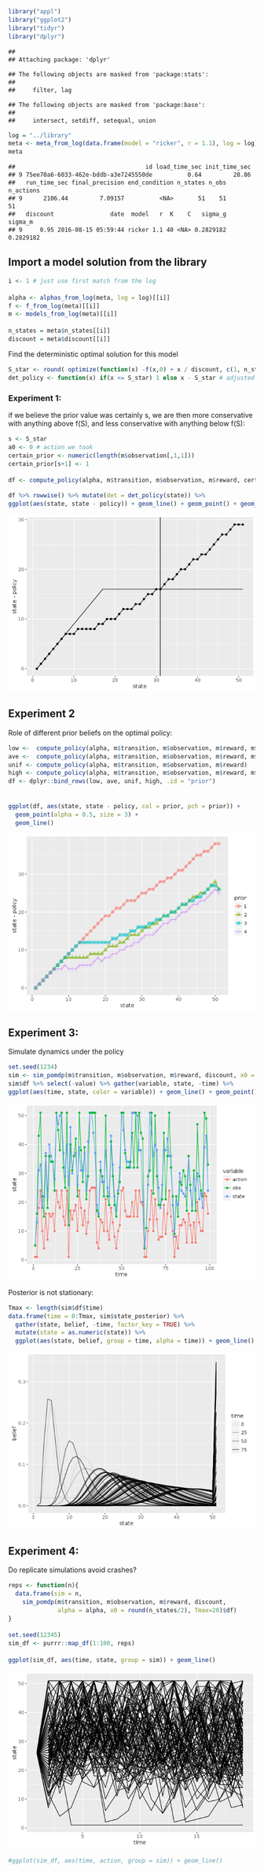 


```r
library("appl")
library("ggplot2")
library("tidyr")
library("dplyr")
```

```
## 
## Attaching package: 'dplyr'
```

```
## The following objects are masked from 'package:stats':
## 
##     filter, lag
```

```
## The following objects are masked from 'package:base':
## 
##     intersect, setdiff, setequal, union
```


```r
log = "../library"
meta <- meta_from_log(data.frame(model = "ricker", r = 1.1), log = log)
meta
```

```
##                                     id load_time_sec init_time_sec
## 9 75ee70a6-6033-462e-bddb-a3e7245550de          0.64         28.86
##   run_time_sec final_precision end_condition n_states n_obs n_actions
## 9      2106.44         7.09157          <NA>       51    51        51
##   discount                date  model   r  K    C   sigma_g   sigma_m
## 9     0.95 2016-08-15 05:59:44 ricker 1.1 40 <NA> 0.2829182 0.2829182
```

## Import a model solution from the library


```r
i <- 1 # just use first match from the log

alpha <- alphas_from_log(meta, log = log)[[i]]
f <- f_from_log(meta)[[i]]
m <- models_from_log(meta)[[i]]

n_states = meta$n_states[[i]]
discount = meta$discount[[i]]
```

Find the deterministic optimal solution for this model


```r
S_star <- round( optimize(function(x) -f(x,0) + x / discount, c(1, n_states) )$minimum)
det_policy <- function(x) if(x <= S_star) 1 else x - S_star # adjusted for index values, starting at 1
```


### Experiment 1:

if we believe the prior value was certainly s, we are then more conservative with anything above f(S), and less conservative with anything below f(S):


```r
s <- S_star
a0 <- 0 # action we took 
certain_prior <- numeric(length(m$observation[,1,1]))
certain_prior[s+1] <- 1

df <- compute_policy(alpha, m$transition, m$observation, m$reward, certain_prior, a0+1) # action as index
```



```r
df %>% rowwise() %>% mutate(det = det_policy(state)) %>%
ggplot(aes(state, state - policy)) + geom_line() + geom_point() + geom_line(aes(state, state - det)) + geom_vline(xintercept = f(s,a0))
```

![](visualize_policy_files/figure-html/unnamed-chunk-6-1.png)<!-- -->

## Experiment 2

Role of different prior beliefs on the optimal policy:


```r
low <-  compute_policy(alpha, m$transition, m$observation, m$reward, m$observation[,4,1])
ave <-  compute_policy(alpha, m$transition, m$observation, m$reward, m$observation[,20,1])
unif <- compute_policy(alpha, m$transition, m$observation, m$reward)
high <- compute_policy(alpha, m$transition, m$observation, m$reward, m$observation[,35,1])
df <- dplyr::bind_rows(low, ave, unif, high, .id = "prior")


ggplot(df, aes(state, state - policy, col = prior, pch = prior)) + 
  geom_point(alpha = 0.5, size = 3) + 
  geom_line()
```

![](visualize_policy_files/figure-html/unnamed-chunk-7-1.png)<!-- -->


## Experiment 3: 

Simulate dynamics under the policy


```r
set.seed(1234)
sim <- sim_pomdp(m$transition, m$observation, m$reward, discount, x0 = 5, Tmax = 100, alpha = alpha)
sim$df %>% select(-value) %>% gather(variable, state, -time) %>%
ggplot(aes(time, state, color = variable)) + geom_line() + geom_point() 
```

![](visualize_policy_files/figure-html/unnamed-chunk-8-1.png)<!-- -->

Posterior is not stationary:


```r
Tmax <- length(sim$df$time)
data.frame(time = 0:Tmax, sim$state_posterior) %>%
  gather(state, belief, -time, factor_key = TRUE) %>%
  mutate(state = as.numeric(state)) %>%
  ggplot(aes(state, belief, group = time, alpha = time)) + geom_line() 
```

![](visualize_policy_files/figure-html/unnamed-chunk-9-1.png)<!-- -->

## Experiment 4:

Do replicate simulations avoid crashes?


```r
reps <- function(n){
  data.frame(sim = n, 
    sim_pomdp(m$transition, m$observation, m$reward, discount, 
              alpha = alpha, x0 = round(n_states/2), Tmax=20)$df)
}

set.seed(12345)
sim_df <- purrr::map_df(1:100, reps)

ggplot(sim_df, aes(time, state, group = sim)) + geom_line()
```

![](visualize_policy_files/figure-html/unnamed-chunk-10-1.png)<!-- -->



```r
#ggplot(sim_df, aes(time, action, group = sim)) + geom_line()
```
